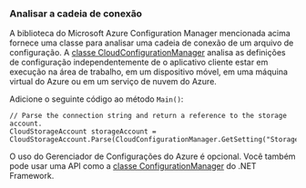 ### Analisar a cadeia de conexão

A biblioteca do Microsoft Azure Configuration Manager mencionada acima fornece uma classe para analisar uma cadeia de conexão de um arquivo de configuração. A [classe CloudConfigurationManager](https://msdn.microsoft.com/library/azure/mt634650.aspx) analisa as definições de configuração independentemente de o aplicativo cliente estar em execução na área de trabalho, em um dispositivo móvel, em uma máquina virtual do Azure ou em um serviço de nuvem do Azure.

Adicione o seguinte código ao método `Main()`:

    // Parse the connection string and return a reference to the storage account.
    CloudStorageAccount storageAccount = CloudStorageAccount.Parse(CloudConfigurationManager.GetSetting("StorageConnectionString"));

O uso do Gerenciador de Configurações do Azure é opcional. Você também pode usar uma API como a [classe ConfigurationManager](https://msdn.microsoft.com/library/system.configuration.configurationmanager.aspx) do .NET Framework.

<!---HONumber=AcomDC_0406_2016-->